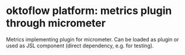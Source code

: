 # oktoflow platform: metrics  plugin through micrometer

Metrics implementing plugin for micrometer. Can be loaded as plugin or used as JSL component (direct dependency, e.g. for testing).
